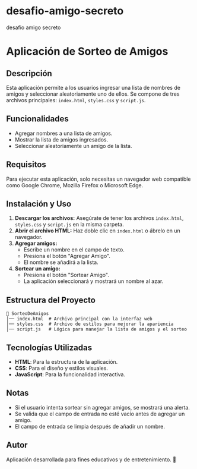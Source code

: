 # desafio-amigo-secreto
desafio amigo secreto

# Aplicación de Sorteo de Amigos

## Descripción
Esta aplicación permite a los usuarios ingresar una lista de nombres de amigos y seleccionar aleatoriamente uno de ellos. Se compone de tres archivos principales: `index.html`, `styles.css` y `script.js`.

## Funcionalidades
- Agregar nombres a una lista de amigos.
- Mostrar la lista de amigos ingresados.
- Seleccionar aleatoriamente un amigo de la lista.

## Requisitos
Para ejecutar esta aplicación, solo necesitas un navegador web compatible como Google Chrome, Mozilla Firefox o Microsoft Edge.

## Instalación y Uso
1. **Descargar los archivos:** Asegúrate de tener los archivos `index.html`, `styles.css` y `script.js` en la misma carpeta.
2. **Abrir el archivo HTML:** Haz doble clic en `index.html` o ábrelo en un navegador.
3. **Agregar amigos:**
   - Escribe un nombre en el campo de texto.
   - Presiona el botón "Agregar Amigo".
   - El nombre se añadirá a la lista.
4. **Sortear un amigo:**
   - Presiona el botón "Sortear Amigo".
   - La aplicación seleccionará y mostrará un nombre al azar.

## Estructura del Proyecto
```
📂 SorteoDeAmigos
│── index.html  # Archivo principal con la interfaz web
│── styles.css  # Archivo de estilos para mejorar la apariencia
│── script.js   # Lógica para manejar la lista de amigos y el sorteo
```

## Tecnologías Utilizadas
- **HTML**: Para la estructura de la aplicación.
- **CSS**: Para el diseño y estilos visuales.
- **JavaScript**: Para la funcionalidad interactiva.

## Notas
- Si el usuario intenta sortear sin agregar amigos, se mostrará una alerta.
- Se valida que el campo de entrada no esté vacío antes de agregar un amigo.
- El campo de entrada se limpia después de añadir un nombre.

## Autor
Aplicación desarrollada para fines educativos y de entretenimiento. 🚀

